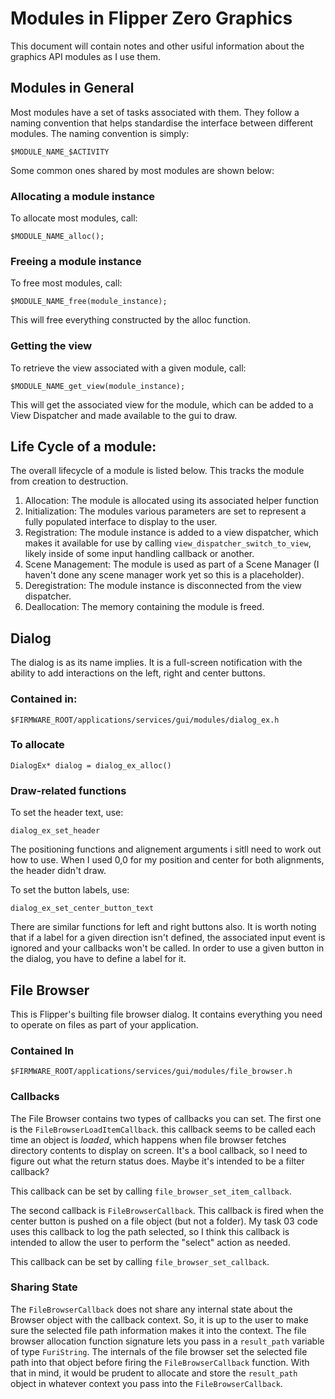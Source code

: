 # Modules in Flipper Zero Graphics

This document will contain notes and other usiful information about the graphics API modules as I use them. 

## Modules in General

Most modules have a set of tasks associated with them. They follow a naming convention that helps standardise the interface between different modules. The naming convention is simply: 

```
$MODULE_NAME_$ACTIVITY
```

Some common ones shared by most modules are shown below: 

### Allocating a module instance

To allocate most modules, call: 

```
$MODULE_NAME_alloc();
```

### Freeing a module instance

To free most modules, call: 

```
$MODULE_NAME_free(module_instance);
```

This will free everything constructed by the alloc function. 

### Getting the view

To retrieve the view associated with a given module, call:

```
$MODULE_NAME_get_view(module_instance);
```

This will get the associated view for the module, which can be added to a View Dispatcher and made available to the gui to draw. 

## Life Cycle of a module:

The overall lifecycle of a module is listed below. This tracks the module from creation to destruction. 

1. Allocation: The module is allocated using its associated helper function
2. Initialization: The modules various parameters are set to represent a fully populated interface to display to the user. 
3. Registration: The module instance is added to a view dispatcher, which makes it available for use by calling `view_dispatcher_switch_to_view`, likely inside of some input handling callback or another. 
4. Scene Management: The module is used as part of a Scene Manager (I haven't done any scene manager work yet so this is a placeholder). 
5. Deregistration: The module instance is disconnected from the view dispatcher. 
6. Deallocation: The memory containing the module is freed. 


## Dialog

The dialog is as its name implies. It is a full-screen notification with the ability to add interactions on the left, right and center buttons. 

### Contained in: 

```
$FIRMWARE_ROOT/applications/services/gui/modules/dialog_ex.h
```

### To allocate

```
DialogEx* dialog = dialog_ex_alloc()
```

### Draw-related functions

To set the header text, use: 

```
dialog_ex_set_header
```

The positioning functions and alignement arguments i sitll need to work out how to use. When I used 0,0 for my position and center for both alignments, the header didn't draw. 

To set the button labels, use: 

```
dialog_ex_set_center_button_text
```

There are similar functions for left and right buttons also. 
It is worth noting that if a label for a given direction isn't defined, the associated input event is ignored and your callbacks won't be called. In order to use a given button in the dialog, you have to define a label for it. 

## File Browser

This is Flipper's builting file browser dialog. It contains everything you need to operate on files as part of your application. 

### Contained In

```
$FIRMWARE_ROOT/applications/services/gui/modules/file_browser.h
```

### Callbacks

The File Browser contains two types of callbacks you can set. The first one is the `FileBrowserLoadItemCallback`. this callback seems to be called each time an object is *loaded*, which happens when file browser fetches directory contents to display on screen. It's a bool callback, so I need to figure out what the return status does. Maybe it's intended to be a filter callback? 

This callback can be set by calling `file_browser_set_item_callback`. 

The second callback is `FileBrowserCallback`. This callback is fired when the center button is pushed on a file object (but not a folder). My task 03 code uses this callback to log the path selected, so I think this callback is intended to allow the user to perform the "select" action as needed.

This callback can be set by calling `file_browser_set_callback`.

### Sharing State

The `FileBrowserCallback` does not share any internal state about the Browser object with the callback context. So, it is up to the user to make sure the selected file path information makes it into the context. The file browser allocation function signature lets you pass in a `result_path` variable of type `FuriString`. The internals of the file browser set the selected file path into that object before firing the `FileBrowserCallback` function. With that in mind, it would be prudent to allocate and store the `result_path` object in whatever context you pass into the `FileBrowserCallback`.
